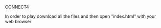 CONNECT4

In order to play download all the files and then open "index.html" with your web browser




